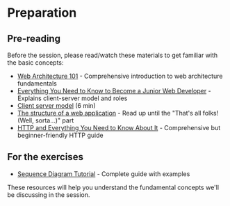 # Preparation

## Pre-reading

Before the session, please read/watch these materials to get familiar with the basic concepts:

- [Web Architecture 101](https://medium.com/storyblocks-engineering/web-architecture-101-a3224e126947) - Comprehensive introduction to web architecture fundamentals
- [Everything You Need to Know to Become a Junior Web Developer](https://medium.com/geeks-for-tech/everything-you-need-to-know-to-become-a-junior-web-developer-7ff429df477) - Explains client-server model and roles
- [Client server model](https://www.youtube.com/watch?v=L5BlpPU_muY) (6 min)
- [The structure of a web application](https://www.freecodecamp.org/news/how-the-web-works-part-ii-client-server-model-the-structure-of-a-web-application-735b4b6d76e3/) - Read up until the "That's all folks! (Well, sorta…)" part
- [HTTP and Everything You Need to Know About It](https://www.freecodecamp.org/news/http-and-everything-you-need-to-know-about-it) - Comprehensive but beginner-friendly HTTP guide

## For the exercises

- [Sequence Diagram Tutorial](https://creately.com/guides/sequence-diagram-tutorial/) - Complete guide with examples

These resources will help you understand the fundamental concepts we'll be discussing in the session.

